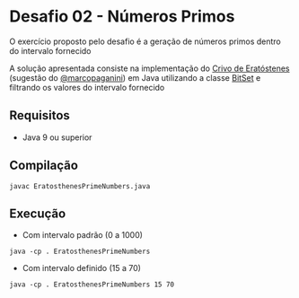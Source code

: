 # Desafio 02 - Números Primos

O exercício proposto pelo desafio é a geração de números primos dentro do intervalo fornecido

A solução apresentada consiste na implementação do [Crivo de Eratóstenes](https://pt.wikipedia.org/wiki/Crivo_de_Erat%C3%B3stenes) (sugestão do [@marcopaganini](https://github.com/marcopaganini)) em Java utilizando a classe [BitSet](https://docs.oracle.com/javase/9/docs/api/java/util/BitSet.html) e filtrando os valores do intervalo fornecido

## Requisitos

- Java 9 ou superior

## Compilação

```
javac EratosthenesPrimeNumbers.java
```

## Execução

- Com intervalo padrão (0 a 1000)
```
java -cp . EratosthenesPrimeNumbers
```

- Com intervalo definido (15 a 70)
```
java -cp . EratosthenesPrimeNumbers 15 70
```
